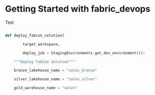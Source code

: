 # Getting Started with fabric_devops

Test

```  python

def deploy_fabcon_solution(

        target_workspace,

        deploy_job = StagingEnvironments.get_dev_environment()):

    """Deploy FabCon Solution"""

    bronze_lakehouse_name = "sales_bronze"

    silver_lakehouse_name = "sales_silver"

    gold_warehouse_name = "sales"

```

